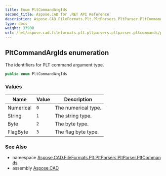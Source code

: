 ```yaml
---
title: Enum PltCommandArgIds
second_title: Aspose.CAD for .NET API Reference
description: Aspose.CAD.FileFormats.Plt.PltParsers.PltParser.PltCommands.PltCommandArgIds enum. The identifiers for PLT command argument type
type: docs
weight: 33900
url: /net/aspose.cad.fileformats.plt.pltparsers.pltparser.pltcommands/pltcommandargids/
---
```

## PltCommandArgIds enumeration

The identifiers for PLT command argument type.

```csharp
public enum PltCommandArgIds
```

### Values

| Name | Value | Description |
| --- | --- | --- |
| Numerical | `0` | The numerical type. |
| String | `1` | The string type. |
| Byte | `2` | The byte type. |
| FlagByte | `3` | The flag byte type. |

### See Also

* namespace [Aspose.CAD.FileFormats.Plt.PltParsers.PltParser.PltCommands](../../aspose.cad.fileformats.plt.pltparsers.pltparser.pltcommands/)
* assembly [Aspose.CAD](../../)


